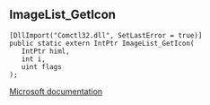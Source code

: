## ImageList_GetIcon

```
[DllImport("Comctl32.dll", SetLastError = true)]
public static extern IntPtr ImageList_GetIcon(
   IntPtr himl,
   int i,
   uint flags
);
```

[Microsoft documentation](https://docs.microsoft.com/en-us/windows/win32/api/commctrl/nf-commctrl-imagelist_geticon)
